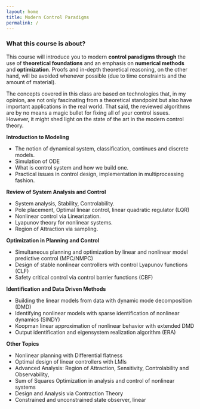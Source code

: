 ```yaml
---
layout: home
title: Modern Control Paradigms
permalink: /
---
```


### **What this course is about?**
This course will introduce you to modern **control paradigms through** the use of **theoretical foundations** and an emphasis on **numerical methods** and **optimization**. Proofs and in-depth theoretical reasoning, on the other hand, will be avoided whenever possible (due to time constraints and the amount of material).      

The concepts covered in this class are based on technologies that, in my opinion, are not only fascinating from a theoretical standpoint but also have important applications in the real world. That said, the reviewed algorithms are by no means a magic bullet for fixing all of your control issues. However, it might shed light on the state of the art in the modern control theory.


<!-- #### **Core Topics:** -->

**Introduction to Modeling**
  * The notion of dynamical system, classification, continues and discrete models.
  * Simulation of ODE
  * What is control system and how we build one. 
  * Practical issues in control design, implementation in multiprocessing fashion. 

**Review of System Analysis and Control** 
* System analysis, Stability, Controlability. 
* Pole placement, Optimal linear control, linear quadratic regulator (LQR)
* Nonlinear control via Linearization. 
* Lyapunov theory for nonlinear systems.
* Region of Attraction via sampling. 

**Optimization in Planning and Control**
  * Simultaneous planning and optimization by linear and nonlinear model predictive control (MPC/NMPC)
  * Design of stable nonlinear controllers with control Lyapunov functions (CLF)
  * Safety critical control via control barrier functions (CBF)

**Identification and Data Driven Methods**
  * Building the linear models from data with dynamic mode decomposition (DMD)
  * Identifying nonlinear models with sparse identification of nonlinear dynamics (SINDY)  
  * Koopman linear approximation of nonlinear behavior with extended DMD 
  * Output identification and eigensystem realization algorithm (ERA)

**Other Topics**
  * Nonlinear planning with Differential flatness 
  * Optimal design of linear controllers with LMIs
  * Advanced Analysis: Region of Attraction, Sensitivity, Controlability and Observability,
  * Sum of Squares Optimization in analysis and control of nonlinear systems
  * Design and Analysis via Contraction Theory 
  * Constrained and unconstrained state observer, linear  


